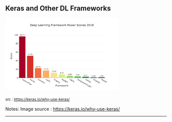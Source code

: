 
## Keras and Other DL Frameworks

<img src="../../assets/images/deep-learning/3rd-party/dl_frameworks_power_scores.png" alt="legos" style="width:70%;"/><!-- {"left" : 1.66, "top" : 1.1, "height" : 4.45, "width" : 6.92} -->

<small>src : https://keras.io/why-use-keras/</small>


Notes:
Image source : https://keras.io/why-use-keras/

---

